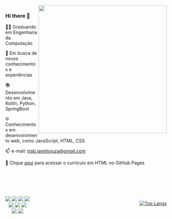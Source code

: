 <img src="https://raw.githubusercontent.com/MicaelliMedeiros/micaellimedeiros/master/image/computer-illustration.png" min-width="400px" max-width="400px" width="400px" align="right">


### Hi there 👋

<!--
**jamilzin1/jamilzin1** is a ✨ _special_ ✨ repository because its `README.md` (this file) appears on your GitHub profile.



Here are some ideas to get you started:

- 🔭 I’m currently working on ...
- 🌱 I’m currently learning ...
- 👯 I’m looking to collaborate on ...
- 🤔 I’m looking for help with ...
- 💬 Ask me about ...
- 📫 How to reach me: ...
- 😄 Pronouns: ...
- ⚡ Fun fact: ...
-->




👨‍💻 Graduando em Engenharia da Computação

🚀 Em busca de novos conhecimentos e experiências

📚 Desenvolvimento em Java, Kotlin, Python, SpringBoot

🌐 Conhecimentos em desenvolvimento web, como JavaScript, HTML, CSS


📫 e-mail: trab.jamilsouza@gmail.com

📜 Clique [aqui](https://jamilzin1.github.io) para acessar o currículo em HTML no GitHub Pages

<br><br><br><br>
<div style="display: flex; justify-content: space-between;">
<span align="left" name ="languages">
<div align="center">
<img src="https://img.shields.io/badge/Java-4f4c52?style=for-the-badge&logo=java&logoColor=black">
  <img src="https://img.shields.io/badge/Kotlin-4f4c52?&style=for-the-badge&logo=kotlin&logoColor="/>
 <img src="https://img.shields.io/badge/JavaScript-4f4c52?style=for-the-badge&logo=javascript&logoColor=yellow">
<img src="https://img.shields.io/badge/C-4f4c52?style=for-the-badge&logo=c&logoColor=white"><br>
 <img src="https://img.shields.io/badge/Spring-ffcf66?style=for-the-badge&logo=spring&logoColor">
<img src="https://img.shields.io/badge/HTML-ffcf66?style=for-the-badge&logo=html5&logoColor=orange">
<img src="https://img.shields.io/badge/CSS-ffcf66?&style=for-the-badge&logo=css3&logoColor=blue"><br>
<img src="https://img.shields.io/badge/PostgreSQL-d9d9d9?style=for-the-badge&logo=postgresql&logoColor=">
 <img src="https://img.shields.io/badge/MySQL-d9d9d9?style=for-the-badge&logo=mysql&logoColor=black">
</div>
</span>
 <span align="right" name ="image">
 
[![Top Langs](https://github-readme-stats.vercel.app/api/top-langs/?username=jamilzin1&layout=compact&theme=dracula)](https://github.com/jamilzin1) 
</span>


</div>
